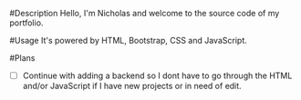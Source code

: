 #Description
Hello, I'm Nicholas and welcome to the source code of my portfolio.

#Usage
It's powered by HTML, Bootstrap, CSS and JavaScript.

#Plans
- [ ] Continue with adding a backend so I dont have to go through the HTML and/or JavaScript if I have new projects or in need of edit.
